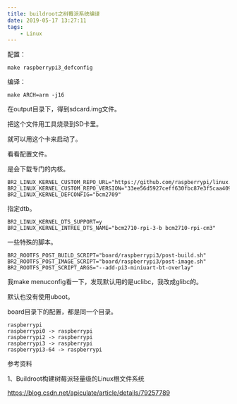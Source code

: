 ```yaml
---
title: buildroot之树莓派系统编译
date: 2019-05-17 13:27:11
tags:
	- Linux
---
```




配置：

```
make raspberrypi3_defconfig
```

编译：

```
make ARCH=arm -j16
```

在output目录下，得到sdcard.img文件。

把这个文件用工具烧录到SD卡里。

就可以用这个卡来启动了。



看看配置文件。

是会下载专门的内核。

```
BR2_LINUX_KERNEL_CUSTOM_REPO_URL="https://github.com/raspberrypi/linux.git"
BR2_LINUX_KERNEL_CUSTOM_REPO_VERSION="33ee56d5927ceff630fbc87e3f5caa409b6ae114"
BR2_LINUX_KERNEL_DEFCONFIG="bcm2709"
```

指定dtb。

```
BR2_LINUX_KERNEL_DTS_SUPPORT=y
BR2_LINUX_KERNEL_INTREE_DTS_NAME="bcm2710-rpi-3-b bcm2710-rpi-cm3"
```

一些特殊的脚本。

```
BR2_ROOTFS_POST_BUILD_SCRIPT="board/raspberrypi3/post-build.sh"
BR2_ROOTFS_POST_IMAGE_SCRIPT="board/raspberrypi3/post-image.sh"
BR2_ROOTFS_POST_SCRIPT_ARGS="--add-pi3-miniuart-bt-overlay"
```

我make menuconfig看一下，发现默认用的是uclibc，我改成glibc的。

默认也没有使用uboot。

board目录下的配置，都是同一个目录。

```
raspberrypi
raspberrypi0 -> raspberrypi
raspberrypi2 -> raspberrypi
raspberrypi3 -> raspberrypi
raspberrypi3-64 -> raspberrypi
```





参考资料

1、Buildroot构建树莓派轻量级的Linux根文件系统

https://blog.csdn.net/apiculate/article/details/79257789

